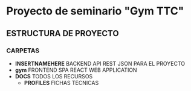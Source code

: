 # Proyecto de seminario "Gym TTC"
## ESTRUCTURA DE PROYECTO
### CARPETAS
  - **INSERTNAMEHERE** BACKEND API REST JSON PARA EL PROYECTO
  - **gym**     FRONTEND SPA REACT WEB APPLICATION
  - **DOCS**  TODOS LOS RECURSOS
    - **PROFILES** FICHAS TECNICAS
